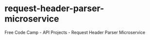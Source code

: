 # request-header-parser-microservice
Free Code Camp - API Projects - Request Header Parser Microservice
